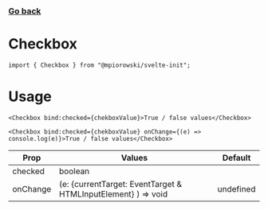 ### [Go back](https://github.com/mpiorowski/svelte-init#components)

# Checkbox

```
import { Checkbox } from "@mpiorowski/svelte-init";
```

# Usage

```
<Checkbox bind:checked={chekboxValue}>True / false values</Checkbox>
```

```
<Checkbox bind:checked={chekboxValue} onChange={(e) => console.log(e)}>True / false values</Checkbox>
```

| Prop     | Values                                                        | Default   |
| -------- | ------------------------------------------------------------- | --------- |
| checked  | boolean                                                       |           |
| onChange | (e: {currentTarget: EventTarget & HTMLInputElement} ) => void | undefined |
